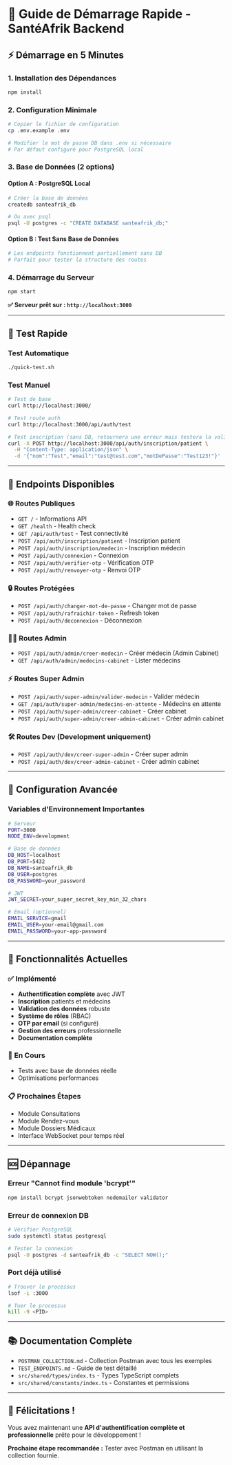 # 🚀 Guide de Démarrage Rapide - SantéAfrik Backend

## ⚡ Démarrage en 5 Minutes

### 1. Installation des Dépendances
```bash
npm install
```

### 2. Configuration Minimale
```bash
# Copier le fichier de configuration
cp .env.example .env

# Modifier le mot de passe DB dans .env si nécessaire
# Par défaut configuré pour PostgreSQL local
```

### 3. Base de Données (2 options)

#### Option A : PostgreSQL Local
```bash
# Créer la base de données
createdb santeafrik_db

# Ou avec psql
psql -U postgres -c "CREATE DATABASE santeafrik_db;"
```

#### Option B : Test Sans Base de Données
```bash
# Les endpoints fonctionnent partiellement sans DB
# Parfait pour tester la structure des routes
```

### 4. Démarrage du Serveur
```bash
npm start
```

**✅ Serveur prêt sur : `http://localhost:3000`**

---

## 🧪 Test Rapide

### Test Automatique
```bash
./quick-test.sh
```

### Test Manuel
```bash
# Test de base
curl http://localhost:3000/

# Test route auth
curl http://localhost:3000/api/auth/test

# Test inscription (sans DB, retournera une erreur mais testera la validation)
curl -X POST http://localhost:3000/api/auth/inscription/patient \
  -H "Content-Type: application/json" \
  -d '{"nom":"Test","email":"test@test.com","motDePasse":"Test123!"}'
```

---

## 📡 Endpoints Disponibles

### 🌐 Routes Publiques
- `GET /` - Informations API
- `GET /health` - Health check
- `GET /api/auth/test` - Test connectivité
- `POST /api/auth/inscription/patient` - Inscription patient
- `POST /api/auth/inscription/medecin` - Inscription médecin
- `POST /api/auth/connexion` - Connexion
- `POST /api/auth/verifier-otp` - Vérification OTP
- `POST /api/auth/renvoyer-otp` - Renvoi OTP

### 🔒 Routes Protégées
- `POST /api/auth/changer-mot-de-passe` - Changer mot de passe
- `POST /api/auth/rafraichir-token` - Refresh token
- `POST /api/auth/deconnexion` - Déconnexion

### 👨‍💼 Routes Admin
- `POST /api/auth/admin/creer-medecin` - Créer médecin (Admin Cabinet)
- `GET /api/auth/admin/medecins-cabinet` - Lister médecins

### ⚡ Routes Super Admin
- `POST /api/auth/super-admin/valider-medecin` - Valider médecin
- `GET /api/auth/super-admin/medecins-en-attente` - Médecins en attente
- `POST /api/auth/super-admin/creer-cabinet` - Créer cabinet
- `POST /api/auth/super-admin/creer-admin-cabinet` - Créer admin cabinet

### 🛠️ Routes Dev (Development uniquement)
- `POST /api/auth/dev/creer-super-admin` - Créer super admin
- `POST /api/auth/dev/creer-admin-cabinet` - Créer admin cabinet

---

## 🔧 Configuration Avancée

### Variables d'Environnement Importantes
```bash
# Serveur
PORT=3000
NODE_ENV=development

# Base de données
DB_HOST=localhost
DB_PORT=5432
DB_NAME=santeafrik_db
DB_USER=postgres
DB_PASSWORD=your_password

# JWT
JWT_SECRET=your_super_secret_key_min_32_chars

# Email (optionnel)
EMAIL_SERVICE=gmail
EMAIL_USER=your-email@gmail.com
EMAIL_PASSWORD=your-app-password
```

---

## 🎯 Fonctionnalités Actuelles

### ✅ Implémenté
- **Authentification complète** avec JWT
- **Inscription** patients et médecins
- **Validation des données** robuste
- **Système de rôles** (RBAC)
- **OTP par email** (si configuré)
- **Gestion des erreurs** professionnelle
- **Documentation complète**

### 🔄 En Cours
- Tests avec base de données réelle
- Optimisations performances

### 📋 Prochaines Étapes
- Module Consultations
- Module Rendez-vous
- Module Dossiers Médicaux
- Interface WebSocket pour temps réel

---

## 🆘 Dépannage

### Erreur "Cannot find module 'bcrypt'"
```bash
npm install bcrypt jsonwebtoken nodemailer validator
```

### Erreur de connexion DB
```bash
# Vérifier PostgreSQL
sudo systemctl status postgresql

# Tester la connexion
psql -U postgres -d santeafrik_db -c "SELECT NOW();"
```

### Port déjà utilisé
```bash
# Trouver le processus
lsof -i :3000

# Tuer le processus
kill -9 <PID>
```

---

## 📚 Documentation Complète

- `POSTMAN_COLLECTION.md` - Collection Postman avec tous les exemples
- `TEST_ENDPOINTS.md` - Guide de test détaillé
- `src/shared/types/index.ts` - Types TypeScript complets
- `src/shared/constants/index.ts` - Constantes et permissions

---

## 🎉 Félicitations !

Vous avez maintenant une **API d'authentification complète et professionnelle** prête pour le développement !

**Prochaine étape recommandée :** Tester avec Postman en utilisant la collection fournie.